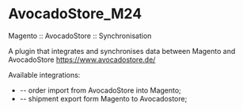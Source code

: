 # AvocadoStore_M24
Magento :: AvocadoStore :: Synchronisation

A plugin that integrates and synchronises data between Magento and AvocadoStore https://www.avocadostore.de/

Available integrations:
* -- order import from AvocadoStore into Magento;
* -- shipment export form Magento to Avocadostore;
